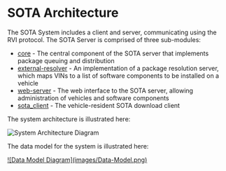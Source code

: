 # SOTA Architecture

The SOTA System includes a client and server, communicating using the RVI protocol. The SOTA Server is comprised of three sub-modules:

 - [core](https://github.com/advancedtelematic/sota-server/tree/master/core) - The central component of the SOTA server that implements package queuing and distribution
 - [external-resolver](https://github.com/advancedtelematic/sota-server/tree/master/external-resolver) - An implementation of a package resolution server, which maps VINs to a list of software components to be installed on a vehicle
 - [web-server](https://github.com/advancedtelematic/sota-server/tree/master/web-server) - The web interface to the SOTA server, allowing administration of vehicles and software components
 - [sota_client](https://github.com/advancedtelematic/sota_client) - The vehicle-resident SOTA download client

The system architecture is illustrated here:

![System Architecture Diagram](images/System-Architecture-Diagram.png)

The data model for the system is illustrated here:

<a href="images/Data-Model-large.png" border="0">
![Data Model Diagram](images/Data-Model.png)
</a>
